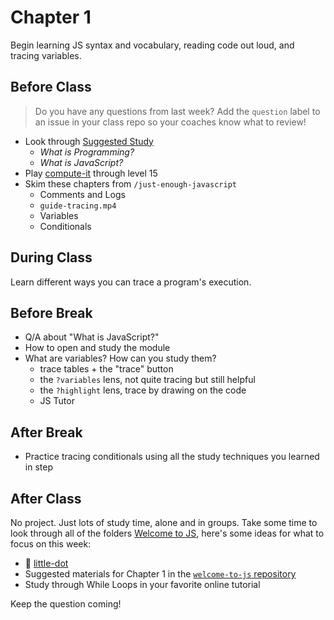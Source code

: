 # Chapter 1

Begin learning JS syntax and vocabulary, reading code out loud, and tracing variables.

## Before Class

> Do you have any questions from last week? Add the `question` label to an issue in your class repo so your coaches know what to review!

- Look through [Suggested Study](./suggested-study.md)
  - _What is Programming?_
  - _What is JavaScript?_
- Play [compute-it](http://compute-it.toxicode.fr/) through level 15
- Skim these chapters from `/just-enough-javascript`
  - Comments and Logs
  - `guide-tracing.mp4`
  - Variables
  - Conditionals

## During Class

Learn different ways you can trace a program's execution.

## Before Break

- Q/A about "What is JavaScript?"
- How to open and study the module
- What are variables? How can you study them?
  - trace tables + the "trace" button
  - the `?variables` lens, not quite tracing but still helpful
  - the `?highlight` lens, trace by drawing on the code
  - JS Tutor

## After Break

- Practice tracing conditionals using all the study techniques you learned in step

## After Class

No project. Just lots of study time, alone and in groups. Take some time to look through all of the folders [Welcome to JS](https://github.com/hackyourfuturebelgium/welcome-to-js), here's some ideas for what to focus on this week:

- 🐣 [little-dot](http://little-dot.toxicode.fr/)
- Suggested materials for Chapter 1 in the [`welcome-to-js` repository](https://github.com/HackYourFutureBelgium/welcome-to-js)
- Study through While Loops in your favorite online tutorial

Keep the question coming!
